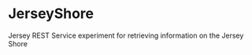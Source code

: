 JerseyShore
===========

Jersey REST Service experiment for retrieving information on the Jersey Shore